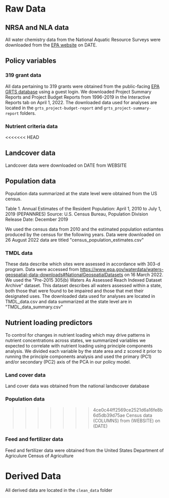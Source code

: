 # Raw Data

## NRSA and NLA data
All water chemistry data from the National Aquatic Resource Surveys were downloaded from the [EPA website](https://www.epa.gov/national-aquatic-resource-surveys/data-national-aquatic-resource-surveys) on DATE. 

## Policy variables
### 319 grant data
All data pertaining to 319 grants were obtained from the public-facing [EPA GRTS database](https://ofmpub.epa.gov/apex/grts/f?p=109:5000::::::) using a guest login. 
We downloaded Project Summary Reports and Project Budget Reports from 1996-2019 in the Interactive Reports tab on April 1, 2022. 
The downloaded data used for analyses are located in the `grts_project-budget-report` and `grts_project-summary-report` folders.

### Nutrient criteria data

<<<<<<< HEAD
## Landcover data
Landcover data were downloaded on DATE from WEBSITE

## Population data
Population data summarized at the state level were obtained from the US census. 

Table 1. Annual Estimates of the Resident Population: April 1, 2010 to July 1, 2019 (PEPANNRES)
Source: U.S. Census Bureau, Population Division 
Release Date: December 2019

We used the census data from 2010 and the estimated population estiamtes produced by the census for the following years.
Data were downloaded on 26 August 2022
data are titled "census_population_estimates.csv"


### TMDL data

These data describe which sites were assessed in accordance with 303-d program. Data were accessed from https://www.epa.gov/waterdata/waters-geospatial-data-downloads#NationalGeospatialDatasets on 16 March 2022. We used the "Pre-2015 305(b) Waters As Assessed Reach Indexed Dataset Archive" dataset. This dataset describes all waters assessed within a state, both those that were found to be impaired and those that met their designated uses. 
The downloaded data used for analyses are located in TMDL_data.csv and data summarized at the state level are in
"TMDL_data_summary.csv"

## Nutrient loading predictors
To control for changes in nutrient loading which may drive patterns in nutrient concentrations across states, we summarized variables we expected to correlate with nutrient loading using principle components analysis. We divided each variable by the state area and z scored it prior to running the principle components analysis and used the primary (PC1) and/or secondary (PC2) axis of the PCA in our policy model. 

### Land cover data 
Land cover data was obtained from the national landscover database

### Population data
>>>>>>> 4ce0c44ff2569ce2521d6a16fe8b6d5db39d75ae
Census data (COLUMNS) from (WEBSITE) on (DATE)

### Feed and fertilizer data
Feed and fertilizer data were obtained from the United States Department of Agriculure Census of Agriculture


# Derived Data
All derived data are located in the `clean_data` folder

